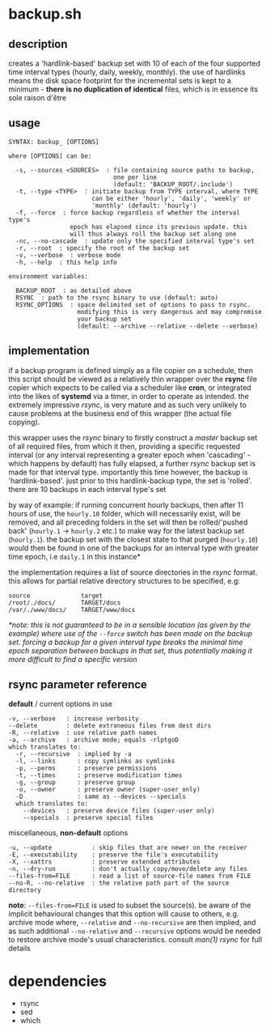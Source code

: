 # backup.sh

## description
creates a 'hardlink-based' backup set with 10 of each of the four supported time interval types (hourly, daily, weekly, monthly). the use of hardlinks means the disk space footprint for the incremental sets is kept to a minimum - **there is no duplication of identical** files, which is in essence its sole raison d'être

## usage
```
SYNTAX: backup_ [OPTIONS]

where [OPTIONS] can be:

  -s, --sources <SOURCES>  : file containing source paths to backup,
                             one per line
                             (default: 'BACKUP_ROOT/.include')
  -t, --type <TYPE>  : initiate backup from TYPE interval, where TYPE
                       can be either 'hourly', 'daily', 'weekly' or
                       'monthly' (default: 'hourly')
  -f, --force  : force backup regardless of whether the interval type's
                 epoch has elapsed since its previous update. this
                 will thus always roll the backup set along one
  -nc, --no-cascade  : update only the specified interval type's set
  -r, --root  : specify the root of the backup set
  -v, --verbose  : verbose mode
  -h, --help  : this help info

environment variables:

  BACKUP_ROOT  : as detailed above
  RSYNC  : path to the rsync binary to use (default: auto)
  RSYNC_OPTIONS  : space delimited set of options to pass to rsync.
                   modifying this is very dangerous and may compromise
                   your backup set
                   (default: --archive --relative --delete --verbose)
```

## implementation
if a backup program is defined simply as a file copier on a schedule, then this script should be viewed as a relatively thin wrapper over the **rsync** file copier which expects to be called via a scheduler like **cron**, or integrated into the likes of **systemd** via a timer, in order to operate as intended. the extremely impressive *rsync*, is very mature and as such very unlikely to cause problems at the business end of this wrapper (the actual file copying).

this wrapper uses the *rsync* binary to firstly construct a *master* backup set of all required files, from which it then, providing a specific requested interval (or any interval representing a greater epoch when 'cascading' - which happens by default) has fully elapsed, a further *rsync* backup set is made for that interval type. importantly this time however, the backup is 'hardlink-based'. just prior to this hardlink-backup type, the set is 'rolled'. there are 10 backups in each interval type's set

by way of example: if running concurrent hourly backups, then after 11 hours of use, the `hourly.10` folder, which will necessarily exist, will be removed, and all preceding folders in the set will then be rolled/'pushed back' (`hourly.1` -> `hourly.2` etc.) to make way for the latest backup set (`hourly.1`). the backup set with the closest state to that purged (`hourly.10`) would then be found in one of the backups for an interval type with greater time epoch, i.e `daily.1` in this instance*

the implementation requires a list of source directories in the *rsync* format. this allows for partial relative directory structures to be specified, e.g:
```
source              target
/root/./docs/       TARGET/docs
/var/./www/docs/    TARGET/www/docs
```

*\*note: this is not guaranteed to be in a sensible location (as given by the example) where use of the `--force` switch has been made on the backup set. forcing a backup for a given interval type breaks the minimal time epoch separation between backups in that set, thus potentially making it more difficult to find a specific version*

## rsync parameter reference

**default** / current options in use
```
-v, --verbose   : increase verbosity
--delete        : delete extraneous files from dest dirs
-R, --relative  : use relative path names
-a, --archive   : archive mode; equals -rlptgoD
which translates to:
  -r, --recursive  : implied by -a
  -l, --links      : copy symlinks as symlinks
  -p, --perms      : preserve permissions
  -t, --times      : preserve modification times
  -g, --group      : preserve group
  -o, --owner      : preserve owner (super-user only)
  -D               : same as --devices --specials
  which translates to:
    --devices   : preserve device files (super-user only)
    --specials  : preserve special files
```
miscellaneous, **non-default** options
```
-u, --update           : skip files that are newer on the receiver
-E, --executability    : preserve the file's executability
-X, --xattrs           : preserve extended attributes
-n, --dry-run          : don't actually copy/move/delete any files
--files-from=FILE      : read a list of source-file names from FILE
--no-R, --no-relative  : the relative path part of the source directory
```
**note**:
`--files-from=FILE`  is used to subset the source(s). be aware of the
implicit behavioural changes that this option will cause to others,
e.g. archive mode where, `--relative` and `--no-recursive` are then
implied, and as such additional `--no-relative` and `--recursive`
options would be needed to restore archive mode's usual characteristics.
consult *man(1) rsync* for full details

# dependencies
- rsync
- sed
- which
